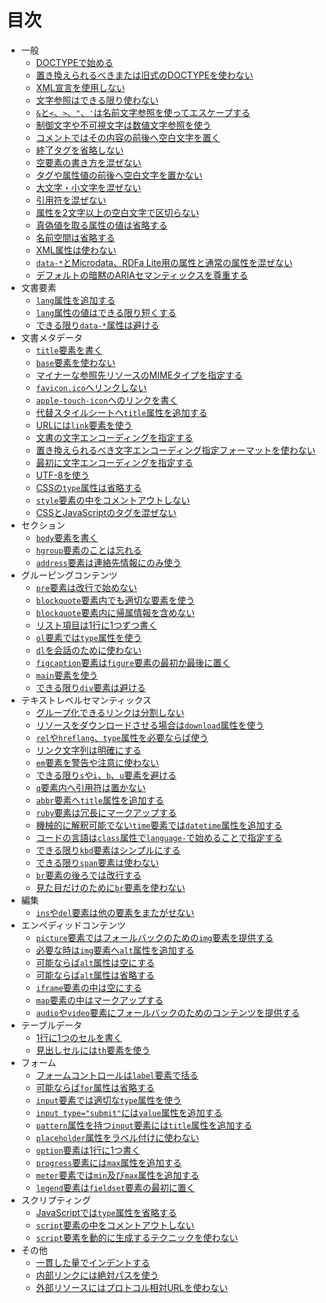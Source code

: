 # 目次

- 一般
    - [DOCTYPEで始める](start-with-doctype.ja.md)
    - [置き換えられるべきまたは旧式のDOCTYPEを使わない](dont-use-legacy-or-obsolete-doctype.ja.md)
    - [XML宣言を使用しない](dont-use-xml-declaration.ja.md)
    - [文字参照はできる限り使わない](dont-use-character-references-as-much-as-possible.ja.md)
    - [`&`と`<`、`>`、`"`、`'`は名前文字参照を使ってエスケープする](escape-----and--with-named-character-references.ja.md)
    - [制御文字や不可視文字は数値文字参照を使う](use-numeric-character-references-for-control-or-invisible-characters.ja.md)
    - [コメントではその内容の前後へ空白文字を置く](put-white-spaces-around-comment-contents.ja.md)
    - [終了タグを省略しない](dont-omit-closing-tag.ja.md)
    - [空要素の書き方を混ぜない](dont-mix-empty-element-format.ja.md)
    - [タグや属性値の前後へ空白文字を置かない](dont-put-white-spaces-around-tags-and-attribute-values.ja.md)
    - [大文字・小文字を混ぜない](dont-mix-character-cases.ja.md)
    - [引用符を混ぜない](dont-mix-quotation-marks.ja.md)
    - [属性を2文字以上の空白文字で区切らない](dont-separate-attributes-with-two-or-more-white-spaces.ja.md)
    - [真偽値を取る属性の値は省略する](omit-boolean-attribute-value.ja.md)
    - [名前空間は省略する](omit-namespaces.ja.md)
    - [XML属性は使わない](dont-use-xml-attributes.ja.md)
    - [`data-*`とMicrodata、RDFa Lite用の属性と通常の属性を混ぜない](dont-mix-data--microdata-and-rdfa-lite-attributes-with-common-attributes.ja.md)
    - [デフォルトの暗黙のARIAセマンティックスを尊重する](prefer-default-implicit-aria-semantics.ja.md)
- 文書要素
    - [`lang`属性を追加する](add-lang-attribute.ja.md)
    - [`lang`属性の値はできる限り短くする](keep-lang-attribute-value-as-short-as-possible.ja.md)
    - [できる限り`data-*`属性は避ける](avoid-data--as-much-as-possible.ja.md)
- 文書メタデータ
    - [`title`要素を書く](add-title-element.ja.md)
    - [`base`要素を使わない](dont-use-base-element.ja.md)
    - [マイナーな参照先リソースのMIMEタイプを指定する](specify-mime-type-of-minor-linked-resources.ja.md)
    - [`favicon.ico`へリンクしない](dont-link-to-faviconico.ja.md)
    - [`apple-touch-icon`へのリンクを書く](add-apple-touch-icon-link.ja.md)
    - [代替スタイルシートへ`title`属性を追加する](add-title-attribute-to-alternate-stylesheets.ja.md)
    - [URLには`link`要素を使う](for-url-use-link-element.ja.md)
    - [文書の文字エンコーディングを指定する](specify-document-character-encoding.ja.md)
    - [置き換えられるべき文字エンコーディング指定フォーマットを使わない](dont-use-legacy-character-encoding-format.ja.md)
    - [最初に文字エンコーディングを指定する](specify-character-encoding-at-first.ja.md)
    - [UTF-8を使う](use-utf-8.ja.md)
    - [CSSの`type`属性は省略する](omit-type-attribute-for-css.ja.md)
    - [`style`要素の中をコメントアウトしない](dont-comment-out-contents-of-style-element.ja.md)
    - [CSSとJavaScriptのタグを混ぜない](dont-mix-tag-for-css-and-javascript.ja.md)
- セクション
    - [`body`要素を書く](add-body-element.ja.md)
    - [`hgroup`要素のことは忘れる](forget-about-hgroup-element.ja.md)
    - [`address`要素は連絡先情報にのみ使う](use-address-element-only-for-contact-information.ja.md)
- グルーピングコンテンツ
    - [`pre`要素は改行で始めない](dont-start-with-newline-in-pre-element.ja.md)
    - [`blockquote`要素内でも適切な要素を使う](use-appropriate-element-in-blockquote-element.ja.md)
    - [`blockquote`要素内に帰属情報を含めない](dont-include-attribution-directly-in-blockquote-element.ja.md)
    - [リスト項目は1行に1つずつ書く](write-one-list-item-per-line.ja.md)
    - [`ol`要素では`type`属性を使う](use-type-attribute-for-ol-element.ja.md)
    - [`dl`を会話のために使わない](dont-use-dl-for-dialogue.ja.md)
    - [`figcaption`要素は`figure`要素の最初か最後に置く](place-figcaption-element-as-first-or-last-child-of-figure-element.ja.md)
    - [`main`要素を使う](use-main-element.ja.md)
    - [できる限り`div`要素は避ける](avoid-div-element-as-much-as-possible.ja.md)
- テキストレベルセマンティックス
    - [グループ化できるリンクは分割しない](dont-split-same-link-that-can-be-grouped.ja.md)
    - [リソースをダウンロードさせる場合は`download`属性を使う](use-download-attribute-for-downloading-a-resource.ja.md)
    - [`rel`や`hreflang`、`type`属性を必要ならば使う](use-rel-hreflang-and-type-attribute-if-needed.ja.md)
    - [リンク文字列は明確にする](clear-link-text.ja.md)
    - [`em`要素を警告や注意に使わない](dont-use-em-element-for-warning-or-caution.ja.md)
    - [できる限り`s`や`i`、`b`、`u`要素を避ける](avoid-s-i-b-and-u-element-as-much-as-possible.ja.md)
    - [`q`要素内へ引用符は置かない](dont-put-quotes-to-q-element.ja.md)
    - [`abbr`要素へ`title`属性を追加する](add-title-attribute-to-abbr-element.ja.md)
    - [`ruby`要素は冗長にマークアップする](markup-ruby-element-verbosely.ja.md)
    - [機械的に解釈可能でない`time`要素では`datetime`属性を追加する](add-datetime-attribute-to-non-machine-readable-time-element.ja.md)
    - [コードの言語は`class`属性で`language-`で始めることで指定する](specify-code-language-with-class-attribute-prefixed-with-language-.ja.md)
    - [できる限り`kbd`要素はシンプルにする](keep-kbd-element-as-simple-as-possible.ja.md)
    - [できる限り`span`要素は使わない](avoid-span-element-as-much-as-possible.ja.md)
    - [`br`要素の後ろでは改行する](break-after-br-element.ja.md)
    - [見た目だけのために`br`要素を使わない](dont-use-br-element-only-for-presentational-purpose.ja.md)
- 編集
    - [`ins`や`del`要素は他の要素をまたがせない](dont-stride-ins-and-del-element-over-other-elements.ja.md)
- エンベディッドコンテンツ
    - [`picture`要素ではフォールバックのための`img`要素を提供する](provide-fallback-img-element-for-picture-element.ja.md)
    - [必要な時は`img`要素へ`alt`属性を追加する](add-alt-attrbute-to-img-element-if-needed.ja.md)
    - [可能ならば`alt`属性は空にする](empty-alt-attribute-if-possible.ja.md)
    - [可能ならば`alt`属性は省略する](omit-alt-attribute-if-possible.ja.md)
    - [`iframe`要素の中は空にする](empty-iframe-element.ja.md)
    - [`map`要素の中はマークアップする](markup-map-element-content.ja.md)
    - [`audio`や`video`要素にフォールバックのためのコンテンツを提供する](provide-fallback-content-for-audio-or-video-element.ja.md)
- テーブルデータ
    - [1行に1つのセルを書く](write-one-cell-per-line.ja.md)
    - [見出しセルには`th`要素を使う](use-th-element-for-header-cell.ja.md)
- フォーム
    - [フォームコントロールは`label`要素で括る](wrap-form-control-with-label-element.ja.md)
    - [可能ならば`for`属性は省略する](omit-for-attribute-if-possible.ja.md)
    - [`input`要素では適切な`type`属性を使う](use-appropriate-type-attribute-for-input-element.ja.md)
    - [`input type="submit"`には`value`属性を追加する](add-value-attribute-to-input-typesubmit.ja.md)
    - [`pattern`属性を持つ`input`要素には`title`属性を追加する](add-title-attribute-to-input-element-when-there-is-pattern-attribute.ja.md)
    - [`placeholder`属性をラベル付けに使わない](dont-use-placeholder-attribute-for-labeling.ja.md)
    - [`option`要素は1行に1つ書く](write-one-option-element-per-line.ja.md)
    - [`progress`要素には`max`属性を追加する](add-max-attribute-to-progress-element.ja.md)
    - [`meter`要素では`min`及び`max`属性を追加する](add-min-and-max-attribute-to-meter-element.ja.md)
    - [`legend`要素は`fieldset`要素の最初に置く](place-legend-element-as-the-first-child-of-fieldset-element.ja.md)
- スクリプティング
    - [JavaScriptでは`type`属性を省略する](omit-type-attribute-for-javascript.ja.md)
    - [`script`要素の中をコメントアウトしない](dont-comment-out-contents-of-script-element.ja.md)
    - [`script`要素を動的に生成するテクニックを使わない](dont-use-script-injected-script-element.ja.md)
- その他
    - [一貫した量でインデントする](indent-consistently.ja.md)
    - [内部リンクには絶対パスを使う](use-absolute-path-for-internal-links.ja.md)
    - [外部リソースにはプロトコル相対URLを使わない](dont-use-protocol-relative-url-for-external-resources.ja.md)
